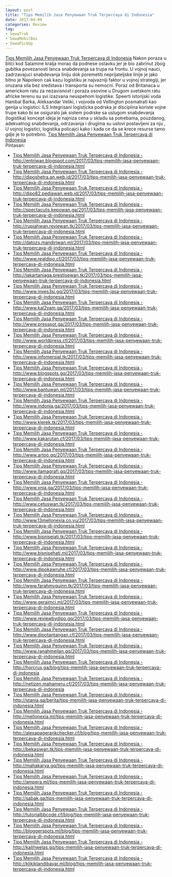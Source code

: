```yaml
---
layout: post
title: "Tips Memilih Jasa Penyewaan Truk Terpercaya di Indonesia"
date: 2017-04-09
categories: Review
tag:
- SewaTruk
- SewaMobilBox
- SewaPickUp
---
```

<a href="http://www.dipopedia.com/2017/03/26-tips-memilih-jasa-penyewaan-truk-terpercaya-di-indonesia.html" target="_blank">Tips Memilih Jasa Penyewaan Truk Terpercaya di Indonesia</a> Nakon poraza u bitci kod Salamine kralja morao da podnese ostavku jer je bio zabrinut zbog gubitka povezanosti lanca snabdevanja sa trupa na frontu. U vojnoj nauci, zadrzavajuci snabdevanja liniju dok poremetiti neprijateljske linije je jako bitno je Napoleon cak kazu logistiku je najvazniji faktor u vojnoj strategiji, jer oruzana sila bez sredstava i transporta su nemocni. Poraz od Britanaca u americkom ratu za nezavisnost i poraza osovine u Drugom svetskom ratu africke terenu su svi izazvana neuspehom logistike. Speerti istorijski voda Hanibal Barka, Aleksandar Veliki, i vojvoda od Vellington posmatrati kao genija u logistici. ILS Integrisani logisticka podrska je disciplina koriste vojne trupe kako bi se osiguralo jak sistem podrske sa uslugom snabdevanja (logistika) koncept ideja je najniza cena u skladu sa potrebama, pouzdanog, adekvatnog snabdevanja, odrzavanja i drugima su uslovi postavljeni za nju , U vojnoj logistici, logistika policajci kako i kada ce da se krece resurse tamo gdje je to potrebno. <a href="http://patricianoldi.wixsite.com/mysite/single-post/2017/04/09/Tips-Memilih-Jasa-Penyewaan-Truk-Terpercaya-di-Indonesia" target="_blank">Tips Memilih Jasa Penyewaan Truk Terpercaya di Indonesia</a>
<br/>
Pintasan:
<ul><li><a target="_blank" href="http://entriwan.blogspot.com/2017/03/tips-memilih-jasa-penyewaan-truk-terpercaya-di-indonesia.html">Tips Memilih Jasa Penyewaan Truk Terpercaya di Indonesia - http://entriwan.blogspot.com/2017/03/tips-memilih-jasa-penyewaan-truk-terpercaya-di-indonesia.html</a></li><li><a target="_blank" href="http://diposhetra.an.web.id/2017/03/tips-memilih-jasa-penyewaan-truk-terpercaya-di-indonesia.html">Tips Memilih Jasa Penyewaan Truk Terpercaya di Indonesia - http://diposhetra.an.web.id/2017/03/tips-memilih-jasa-penyewaan-truk-terpercaya-di-indonesia.html</a></li><li><a target="_blank" href="http://dipo82.pediawan.web.id/2017/03/tips-memilih-jasa-penyewaan-truk-terpercaya-di-indonesia.html">Tips Memilih Jasa Penyewaan Truk Terpercaya di Indonesia - http://dipo82.pediawan.web.id/2017/03/tips-memilih-jasa-penyewaan-truk-terpercaya-di-indonesia.html</a></li><li><a target="_blank" href="http://spectaculis.kepowan.ga/2017/03/tips-memilih-jasa-penyewaan-truk-terpercaya-di-indonesia.html">Tips Memilih Jasa Penyewaan Truk Terpercaya di Indonesia - http://spectaculis.kepowan.ga/2017/03/tips-memilih-jasa-penyewaan-truk-terpercaya-di-indonesia.html</a></li><li><a target="_blank" href="http://rupiahwan.reviewan.tk/2017/03/tips-memilih-jasa-penyewaan-truk-terpercaya-di-indonesia.html">Tips Memilih Jasa Penyewaan Truk Terpercaya di Indonesia - http://rupiahwan.reviewan.tk/2017/03/tips-memilih-jasa-penyewaan-truk-terpercaya-di-indonesia.html</a></li><li><a target="_blank" href="http://datozs.mandiriwan.ml/2017/03/tips-memilih-jasa-penyewaan-truk-terpercaya-di-indonesia.html">Tips Memilih Jasa Penyewaan Truk Terpercaya di Indonesia - http://datozs.mandiriwan.ml/2017/03/tips-memilih-jasa-penyewaan-truk-terpercaya-di-indonesia.html</a></li><li><a target="_blank" href="http://www.realdipo.cf/2017/03/tips-memilih-jasa-penyewaan-truk-terpercaya-di-indonesia.html">Tips Memilih Jasa Penyewaan Truk Terpercaya di Indonesia - http://www.realdipo.cf/2017/03/tips-memilih-jasa-penyewaan-truk-terpercaya-di-indonesia.html</a></li><li><a target="_blank" href="http://jakartaniaga.prestisewan.tk/2017/03/tips-memilih-jasa-penyewaan-truk-terpercaya-di-indonesia.html">Tips Memilih Jasa Penyewaan Truk Terpercaya di Indonesia - http://jakartaniaga.prestisewan.tk/2017/03/tips-memilih-jasa-penyewaan-truk-terpercaya-di-indonesia.html</a></li><li><a target="_blank" href="http://www.inves3si.gq/2017/03/tips-memilih-jasa-penyewaan-truk-terpercaya-di-indonesia.html">Tips Memilih Jasa Penyewaan Truk Terpercaya di Indonesia - http://www.inves3si.gq/2017/03/tips-memilih-jasa-penyewaan-truk-terpercaya-di-indonesia.html</a></li><li><a target="_blank" href="http://www.kal2yam.ga/2017/03/tips-memilih-jasa-penyewaan-truk-terpercaya-di-indonesia.html">Tips Memilih Jasa Penyewaan Truk Terpercaya di Indonesia - http://www.kal2yam.ga/2017/03/tips-memilih-jasa-penyewaan-truk-terpercaya-di-indonesia.html</a></li><li><a target="_blank" href="http://www.presspot.ga/2017/03/tips-memilih-jasa-penyewaan-truk-terpercaya-di-indonesia.html">Tips Memilih Jasa Penyewaan Truk Terpercaya di Indonesia - http://www.presspot.ga/2017/03/tips-memilih-jasa-penyewaan-truk-terpercaya-di-indonesia.html</a></li><li><a target="_blank" href="http://www.worldpress.cf/2017/03/tips-memilih-jasa-penyewaan-truk-terpercaya-di-indonesia.html">Tips Memilih Jasa Penyewaan Truk Terpercaya di Indonesia - http://www.worldpress.cf/2017/03/tips-memilih-jasa-penyewaan-truk-terpercaya-di-indonesia.html</a></li><li><a target="_blank" href="http://www.infomersial.tk/2017/03/tips-memilih-jasa-penyewaan-truk-terpercaya-di-indonesia.html">Tips Memilih Jasa Penyewaan Truk Terpercaya di Indonesia - http://www.infomersial.tk/2017/03/tips-memilih-jasa-penyewaan-truk-terpercaya-di-indonesia.html</a></li><li><a target="_blank" href="http://www.blogspots.gq/2017/03/tips-memilih-jasa-penyewaan-truk-terpercaya-di-indonesia.html">Tips Memilih Jasa Penyewaan Truk Terpercaya di Indonesia - http://www.blogspots.gq/2017/03/tips-memilih-jasa-penyewaan-truk-terpercaya-di-indonesia.html</a></li><li><a target="_blank" href="http://www.bantuwan.ml/2017/03/tips-memilih-jasa-penyewaan-truk-terpercaya-di-indonesia.html">Tips Memilih Jasa Penyewaan Truk Terpercaya di Indonesia - http://www.bantuwan.ml/2017/03/tips-memilih-jasa-penyewaan-truk-terpercaya-di-indonesia.html</a></li><li><a target="_blank" href="http://www.indonia.ga/2017/03/tips-memilih-jasa-penyewaan-truk-terpercaya-di-indonesia.html">Tips Memilih Jasa Penyewaan Truk Terpercaya di Indonesia - http://www.indonia.ga/2017/03/tips-memilih-jasa-penyewaan-truk-terpercaya-di-indonesia.html</a></li><li><a target="_blank" href="http://www.klerek.tk/2017/03/tips-memilih-jasa-penyewaan-truk-terpercaya-di-indonesia.html">Tips Memilih Jasa Penyewaan Truk Terpercaya di Indonesia - http://www.klerek.tk/2017/03/tips-memilih-jasa-penyewaan-truk-terpercaya-di-indonesia.html</a></li><li><a target="_blank" href="http://www.kakarutan.cf/2017/03/tips-memilih-jasa-penyewaan-truk-terpercaya-di-indonesia.html">Tips Memilih Jasa Penyewaan Truk Terpercaya di Indonesia - http://www.kakarutan.cf/2017/03/tips-memilih-jasa-penyewaan-truk-terpercaya-di-indonesia.html</a></li><li><a target="_blank" href="http://www.artoo.gq/2017/03/tips-memilih-jasa-penyewaan-truk-terpercaya-di-indonesia.html">Tips Memilih Jasa Penyewaan Truk Terpercaya di Indonesia - http://www.artoo.gq/2017/03/tips-memilih-jasa-penyewaan-truk-terpercaya-di-indonesia.html</a></li><li><a target="_blank" href="http://www.llamagrafi.gq/2017/03/tips-memilih-jasa-penyewaan-truk-terpercaya-di-indonesia.html">Tips Memilih Jasa Penyewaan Truk Terpercaya di Indonesia - http://www.llamagrafi.gq/2017/03/tips-memilih-jasa-penyewaan-truk-terpercaya-di-indonesia.html</a></li><li><a target="_blank" href="http://www.xnia.ga/2017/03/tips-memilih-jasa-penyewaan-truk-terpercaya-di-indonesia.html">Tips Memilih Jasa Penyewaan Truk Terpercaya di Indonesia - http://www.xnia.ga/2017/03/tips-memilih-jasa-penyewaan-truk-terpercaya-di-indonesia.html</a></li><li><a target="_blank" href="http://www.cetuswan.tk/2017/03/tips-memilih-jasa-penyewaan-truk-terpercaya-di-indonesia.html">Tips Memilih Jasa Penyewaan Truk Terpercaya di Indonesia - http://www.cetuswan.tk/2017/03/tips-memilih-jasa-penyewaan-truk-terpercaya-di-indonesia.html</a></li><li><a target="_blank" href="http://www.13mellonexia.co.vu/2017/03/tips-memilih-jasa-penyewaan-truk-terpercaya-di-indonesia.html">Tips Memilih Jasa Penyewaan Truk Terpercaya di Indonesia - http://www.13mellonexia.co.vu/2017/03/tips-memilih-jasa-penyewaan-truk-terpercaya-di-indonesia.html</a></li><li><a target="_blank" href="http://www.bisnisejati.tk/2017/03/tips-memilih-jasa-penyewaan-truk-terpercaya-di-indonesia.html">Tips Memilih Jasa Penyewaan Truk Terpercaya di Indonesia - http://www.bisnisejati.tk/2017/03/tips-memilih-jasa-penyewaan-truk-terpercaya-di-indonesia.html</a></li><li><a target="_blank" href="http://www.bisnisehati.ml/2017/03/tips-memilih-jasa-penyewaan-truk-terpercaya-di-indonesia.html">Tips Memilih Jasa Penyewaan Truk Terpercaya di Indonesia - http://www.bisnisehati.ml/2017/03/tips-memilih-jasa-penyewaan-truk-terpercaya-di-indonesia.html</a></li><li><a target="_blank" href="http://www.dipokawruhe.cf/2017/03/tips-memilih-jasa-penyewaan-truk-terpercaya-di-indonesia.html">Tips Memilih Jasa Penyewaan Truk Terpercaya di Indonesia - http://www.dipokawruhe.cf/2017/03/tips-memilih-jasa-penyewaan-truk-terpercaya-di-indonesia.html</a></li><li><a target="_blank" href="http://www.farahmyquinn.tk/2017/03/tips-memilih-jasa-penyewaan-truk-terpercaya-di-indonesia.html">Tips Memilih Jasa Penyewaan Truk Terpercaya di Indonesia - http://www.farahmyquinn.tk/2017/03/tips-memilih-jasa-penyewaan-truk-terpercaya-di-indonesia.html</a></li><li><a target="_blank" href="http://www.geraimci.ml/2017/03/tips-memilih-jasa-penyewaan-truk-terpercaya-di-indonesia.html">Tips Memilih Jasa Penyewaan Truk Terpercaya di Indonesia - http://www.geraimci.ml/2017/03/tips-memilih-jasa-penyewaan-truk-terpercaya-di-indonesia.html</a></li><li><a target="_blank" href="http://www.reviewbydipo.gq/2017/03/tips-memilih-jasa-penyewaan-truk-terpercaya-di-indonesia.html">Tips Memilih Jasa Penyewaan Truk Terpercaya di Indonesia - http://www.reviewbydipo.gq/2017/03/tips-memilih-jasa-penyewaan-truk-terpercaya-di-indonesia.html</a></li><li><a target="_blank" href="http://www.dipotantangan.cf/2017/03/tips-memilih-jasa-penyewaan-truk-terpercaya-di-indonesia.html">Tips Memilih Jasa Penyewaan Truk Terpercaya di Indonesia - http://www.dipotantangan.cf/2017/03/tips-memilih-jasa-penyewaan-truk-terpercaya-di-indonesia.html</a></li><li><a target="_blank" href="http://www.ranahmeilan.gq/2017/03/tips-memilih-jasa-penyewaan-truk-terpercaya-di-indonesia.html">Tips Memilih Jasa Penyewaan Truk Terpercaya di Indonesia - http://www.ranahmeilan.gq/2017/03/tips-memilih-jasa-penyewaan-truk-terpercaya-di-indonesia.html</a></li><li><a target="_blank" href="http://horcrux.ga/blog/tips-memilih-jasa-penyewaan-truk-terpercaya-di-indonesia">Tips Memilih Jasa Penyewaan Truk Terpercaya di Indonesia - http://horcrux.ga/blog/tips-memilih-jasa-penyewaan-truk-terpercaya-di-indonesia</a></li><li><a target="_blank" href="http://netizen.mahameru.cf/2017/03/tips-memilih-jasa-penyewaan-truk-terpercaya-di-indonesia">Tips Memilih Jasa Penyewaan Truk Terpercaya di Indonesia - http://netizen.mahameru.cf/2017/03/tips-memilih-jasa-penyewaan-truk-terpercaya-di-indonesia</a></li><li><a target="_blank" href="http://stania.ga/berita/tips-memilih-jasa-penyewaan-truk-terpercaya-di-indonesia.html">Tips Memilih Jasa Penyewaan Truk Terpercaya di Indonesia - http://stania.ga/berita/tips-memilih-jasa-penyewaan-truk-terpercaya-di-indonesia.html</a></li><li><a target="_blank" href="http://mellonexia.ml/tips-memilih-jasa-penyewaan-truk-terpercaya-di-indonesia.html">Tips Memilih Jasa Penyewaan Truk Terpercaya di Indonesia - http://mellonexia.ml/tips-memilih-jasa-penyewaan-truk-terpercaya-di-indonesia.html</a></li><li><a target="_blank" href="http://alexapagerankchecker.cf/blog/tips-memilih-jasa-penyewaan-truk-terpercaya-di-indonesia.html">Tips Memilih Jasa Penyewaan Truk Terpercaya di Indonesia - http://alexapagerankchecker.cf/blog/tips-memilih-jasa-penyewaan-truk-terpercaya-di-indonesia.html</a></li><li><a target="_blank" href="http://bekasiwan.tk/tips-memilih-jasa-penyewaan-truk-terpercaya-di-indonesia.html">Tips Memilih Jasa Penyewaan Truk Terpercaya di Indonesia - http://bekasiwan.tk/tips-memilih-jasa-penyewaan-truk-terpercaya-di-indonesia.html</a></li><li><a target="_blank" href="http://mahakarya.gq/tips-memilih-jasa-penyewaan-truk-terpercaya-di-indonesia.html">Tips Memilih Jasa Penyewaan Truk Terpercaya di Indonesia - http://mahakarya.gq/tips-memilih-jasa-penyewaan-truk-terpercaya-di-indonesia.html</a></li><li><a target="_blank" href="http://ampera.ml/tips-memilih-jasa-penyewaan-truk-terpercaya-di-indonesia.html">Tips Memilih Jasa Penyewaan Truk Terpercaya di Indonesia - http://ampera.ml/tips-memilih-jasa-penyewaan-truk-terpercaya-di-indonesia.html</a></li><li><a target="_blank" href="http://sabak.ga/tips-memilih-jasa-penyewaan-truk-terpercaya-di-indonesia.html">Tips Memilih Jasa Penyewaan Truk Terpercaya di Indonesia - http://sabak.ga/tips-memilih-jasa-penyewaan-truk-terpercaya-di-indonesia.html</a></li><li><a target="_blank" href="http://tutorialbbcode.cf/blog/tips-memilih-jasa-penyewaan-truk-terpercaya-di-indonesia.html">Tips Memilih Jasa Penyewaan Truk Terpercaya di Indonesia - http://tutorialbbcode.cf/blog/tips-memilih-jasa-penyewaan-truk-terpercaya-di-indonesia.html</a></li><li><a target="_blank" href="http://bloggerspots.ml/blog/tips-memilih-jasa-penyewaan-truk-terpercaya-di-indonesia.html">Tips Memilih Jasa Penyewaan Truk Terpercaya di Indonesia - http://bloggerspots.ml/blog/tips-memilih-jasa-penyewaan-truk-terpercaya-di-indonesia.html</a></li><li><a target="_blank" href="http://kalihwelas.gq/tips-memilih-jasa-penyewaan-truk-terpercaya-di-indonesia.html">Tips Memilih Jasa Penyewaan Truk Terpercaya di Indonesia - http://kalihwelas.gq/tips-memilih-jasa-penyewaan-truk-terpercaya-di-indonesia.html</a></li><li><a target="_blank" href="http://klikiklandibayar.ml/blog/tips-memilih-jasa-penyewaan-truk-terpercaya-di-indonesia.html">Tips Memilih Jasa Penyewaan Truk Terpercaya di Indonesia - http://klikiklandibayar.ml/blog/tips-memilih-jasa-penyewaan-truk-terpercaya-di-indonesia.html</a></li></ul>
